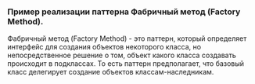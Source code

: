 ### Пример реализации паттерна Фабричный метод (Factory Method).
Фабричный метод (Factory Method) - это паттерн, который определяет интерфейс для создания объектов
некоторого класса, но непосредственное решение о том, объект какого класса создавать происходит
в подклассах. То есть паттерн предполагает, что базовый класс делегирует создание
объектов классам-наследникам.